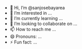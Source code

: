 - 👋 Hi, I’m @sanjosebayarea
- 👀 I’m interested in ...
- 🌱 I’m currently learning ...
- 💞️ I’m looking to collaborate on ...
- 📫 How to reach me ...
- 😄 Pronouns: ...
- ⚡ Fun fact: ...

<!---
sanjosebayarea/sanjosebayarea is a ✨ special ✨ repository because its `README.md` (this file) appears on your GitHub profile.
You can click the Preview link to take a look at your changes.
--->

